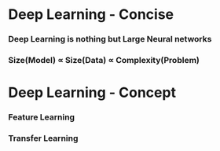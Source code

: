 # Deep Learning - Concise
### Deep Learning is nothing but Large Neural networks
### Size(Model) ∝ Size(Data) ∝ Complexity(Problem)
# Deep Learning - Concept
### Feature Learning
### Transfer Learning
